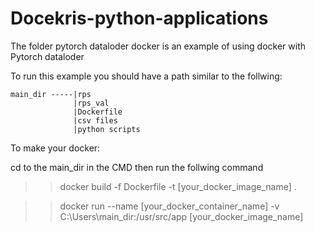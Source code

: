 # Docekris-python-applications
The folder pytorch dataloder docker is an example of using docker with Pytorch dataloder 

To run this example you should have a path similar to the follwing:
```
main_dir -----|rps
              |rps_val
              |Dockerfile
              |csv files 
              |python scripts 

```
To make your docker:

cd to the main_dir in the CMD then run the follwing command

>>docker build -f Dockerfile -t [your_docker_image_name] .

>>docker run --name [your_docker_container_name] -v C:\Users\main_dir:/usr/src/app [your_docker_image_name]


              
              
